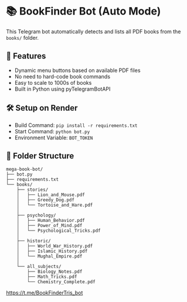 # 📚 BookFinder Bot (Auto Mode)

This Telegram bot automatically detects and lists all PDF books from the `books/` folder.

## 🚀 Features
- Dynamic menu buttons based on available PDF files
- No need to hard-code book commands
- Easy to scale to 1000s of books
- Built in Python using pyTelegramBotAPI

## 🛠️ Setup on Render
- Build Command: `pip install -r requirements.txt`
- Start Command: `python bot.py`
- Environment Variable: `BOT_TOKEN`

## 📁 Folder Structure
```
mega-book-bot/
├── bot.py
├── requirements.txt
└── books/
    ├── stories/
    │   ├── Lion_and_Mouse.pdf
    │   ├── Greedy_Dog.pdf
    │   └── Tortoise_and_Hare.pdf
    │
    ├── psychology/
    │   ├── Human_Behavior.pdf
    │   ├── Power_of_Mind.pdf
    │   └── Psychological_Tricks.pdf
    │
    ├── historic/
    │   ├── World_War_History.pdf
    │   ├── Islamic_History.pdf
    │   └── Mughal_Empire.pdf
    │
    └── all_subjects/
        ├── Biology_Notes.pdf
        ├── Math_Tricks.pdf
        └── Chemistry_Complete.pdf
```
https://t.me/BookFinderTris_bot
